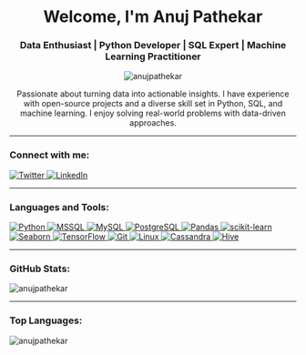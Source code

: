 <h1 align="center">Welcome, I'm Anuj Pathekar</h1>
<h3 align="center">Data Enthusiast | Python Developer | SQL Expert | Machine Learning Practitioner</h3>

<p align="center">
  <img src="https://komarev.com/ghpvc/?username=anujpathekar&label=Profile%20views&color=0e75b6&style=flat" alt="anujpathekar" />
</p>

<p align="center">
  Passionate about turning data into actionable insights. I have experience with open-source projects and a diverse skill set in Python, SQL, and machine learning. I enjoy solving real-world problems with data-driven approaches.
</p>

---

<h3 align="left">Connect with me:</h3>
<p align="left">
  <a href="https://twitter.com/anujpathekar" target="_blank">
    <img src="https://img.shields.io/twitter/follow/anujpathekar?label=Twitter&style=social" alt="Twitter" />
  </a>
  <a href="https://linkedin.com/in/anujnishapathekar" target="_blank">
    <img src="https://img.shields.io/badge/-LinkedIn-blue?style=social&logo=linkedin" alt="LinkedIn" />
  </a>
</p>

---

<h3 align="left">Languages and Tools:</h3>
<p align="left">
  <a href="https://www.python.org" target="_blank" rel="noreferrer">
    <img src="https://img.shields.io/badge/Python-3776AB?style=flat-square&logo=python&logoColor=white" alt="Python" />
  </a>
  <a href="https://www.microsoft.com/en-us/sql-server" target="_blank" rel="noreferrer">
    <img src="https://img.shields.io/badge/Microsoft%20SQL%20Server-CC2927?style=flat-square&logo=microsoft-sql-server&logoColor=white" alt="MSSQL" />
  </a>
  <a href="https://www.mysql.com/" target="_blank" rel="noreferrer">
    <img src="https://img.shields.io/badge/MySQL-4479A1?style=flat-square&logo=mysql&logoColor=white" alt="MySQL" />
  </a>
  <a href="https://www.postgresql.org" target="_blank" rel="noreferrer">
    <img src="https://img.shields.io/badge/PostgreSQL-336791?style=flat-square&logo=postgresql&logoColor=white" alt="PostgreSQL" />
  </a>
  <a href="https://pandas.pydata.org/" target="_blank" rel="noreferrer">
    <img src="https://img.shields.io/badge/Pandas-150458?style=flat-square&logo=pandas&logoColor=white" alt="Pandas" />
  </a>
  <a href="https://scikit-learn.org/" target="_blank" rel="noreferrer">
    <img src="https://img.shields.io/badge/scikit--learn-F7931E?style=flat-square&logo=scikit-learn&logoColor=white" alt="scikit-learn" />
  </a>
  <a href="https://seaborn.pydata.org/" target="_blank" rel="noreferrer">
    <img src="https://img.shields.io/badge/Seaborn-3776AB?style=flat-square&logo=seaborn&logoColor=white" alt="Seaborn" />
  </a>
  <a href="https://www.tensorflow.org" target="_blank" rel="noreferrer">
    <img src="https://img.shields.io/badge/TensorFlow-FF6F00?style=flat-square&logo=tensorflow&logoColor=white" alt="TensorFlow" />
  </a>
  <a href="https://git-scm.com/" target="_blank" rel="noreferrer">
    <img src="https://img.shields.io/badge/Git-F05032?style=flat-square&logo=git&logoColor=white" alt="Git" />
  </a>
  <a href="https://www.linux.org/" target="_blank" rel="noreferrer">
    <img src="https://img.shields.io/badge/Linux-FCC624?style=flat-square&logo=linux&logoColor=white" alt="Linux" />
  </a>
  <a href="https://cassandra.apache.org/" target="_blank" rel="noreferrer">
    <img src="https://img.shields.io/badge/Apache%20Cassandra-1287B1?style=flat-square&logo=apache-cassandra&logoColor=white" alt="Cassandra" />
  </a>
  <a href="https://hive.apache.org/" target="_blank" rel="noreferrer">
    <img src="https://img.shields.io/badge/Apache%20Hive-FDEE21?style=flat-square&logo=apache-hive&logoColor=black" alt="Hive" />
  </a>
</p>

---
<h3 align="left">GitHub Stats:</h3>
<p align="left">
  <img align="center" src="https://github-readme-stats.vercel.app/api?username=anujpathekar&show_icons=true&theme=radical" alt="anujpathekar" />
</p>

---

<h3 align="left">Top Languages:</h3>
<p align="left">
  <img align="center" src="https://github-readme-stats.vercel.app/api/top-langs/?username=anujpathekar&layout=compact&theme=radical" alt="anujpathekar" />
</p>
